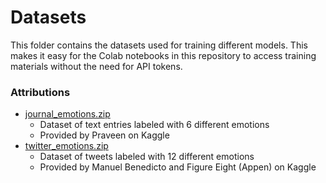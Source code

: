 # Datasets
This folder contains the datasets used for training different models. This makes it easy for the Colab notebooks in this repository to access training materials without the need for API tokens. 

### Attributions
* [journal_emotions.zip](https://www.kaggle.com/praveengovi/emotions-dataset-for-nlp)
  * Dataset of text entries labeled with 6 different emotions
  * Provided by Praveen on Kaggle
* [twitter_emotions.zip](https://www.kaggle.com/manuelbenedicto/figure-eight-labelled-textual-dataset)
  * Dataset of tweets labeled with 12 different emotions
  * Provided by Manuel Benedicto and Figure Eight (Appen) on Kaggle

